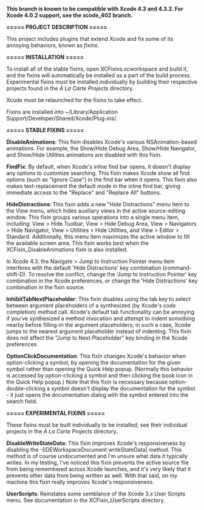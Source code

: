 __This branch is known to be compatible with Xcode 4.3 and 4.3.2. For Xcode 4.0.2 support, see the xcode_402 branch.__

__===== PROJECT DESCRIPTION =====__

This project includes plugins that extend Xcode and fix some of its annoying behaviors, known as _fixins_.

__===== INSTALLATION =====__

To install all of the stable fixins, open XCFixins.xcworkspace and build it, and the fixins will automatically be installed as a part of the build process. Experimental fixins must be installed individually by building their respective projects found in the _À La Carte Projects_ directory.

Xcode must be relaunched for the fixins to take effect.

Fixins are installed into ~/Library/Application Support/Developer/Shared/Xcode/Plug-ins/.

__===== STABLE FIXINS =====__

__DisableAnimations__: This fixin disables Xcode's various NSAnimation-based animations. For example, the Show/Hide Debug Area, Show/Hide Navigator, and Show/Hide Utilities animations are disabled with this fixin.

__FindFix__: By default, when Xcode's inline find bar opens, it doesn't display any options to customize searching. This fixin makes Xcode show all find options (such as "Ignore Case") in the find bar when it opens. This fixin also makes text-replacement the default mode in the inline find bar, giving immediate access to the "Replace" and "Replace All" buttons.

__HideDistractions__: This fixin adds a new "Hide Distractions" menu item to the View menu, which hides auxiliary views in the active source-editing window. This fixin groups various operations into a single menu item, including: View > Hide Toolbar, View > Hide Debug Area, View > Navigators > Hide Navigator, View > Utilities > Hide Utilities, and View > Editor > Standard. Additionally, this menu item maximizes the active window to fill the available screen area. This fixin works best when the XCFixin_DisableAnimations fixin is also installed.

In Xcode 4.3, the Navigate > Jump to Instruction Pointer menu item interferes with the default 'Hide Distractions' key combination (command-shift-D). To resolve the conflict, change the 'Jump to Instruction Pointer' key combination in the Xcode preferences, or change the 'Hide Distractions' key combination in the fixin source.

__InhibitTabNextPlaceholder__: This fixin disables using the tab key to select between argument placeholders of a synthesized (by Xcode's code completion) method call. Xcode's default tab functionality can be annoying if you've synthesized a method invocation and attempt to indent something nearby before filling-in the argument placeholders; in such a case, Xcode jumps to the nearest argument placeholder instead of indenting. This fixin does not affect the "Jump to Next Placeholder" key binding in the Xcode preferences.

__OptionClickDocumentation__: This fixin changes Xcode's behavior when option-clicking a symbol, by opening the documentation for the given symbol rather than opening the Quick Help popup. (Normally this behavior is accessed by option-clicking a symbol and then clicking the book icon in the Quick Help popup.) Note that this fixin is necessary because option-double-clicking a symbol doesn't display the documentation for the symbol - it just opens the documentation dialog with the symbol entered into the search field.

__===== EXPERIMENTAL FIXINS =====__

These fixins must be built individually to be installed; see their individual projects in the _À La Carte Projects_ directory.

__DisableWriteStateData__: This fixin improves Xcode's responsiveness by disabling the -[IDEWorkspaceDocument writeStateData] method. This method is of course undocumented and I'm unsure what data it typically writes. In my testing, I've noticed this fixin prevents the active source file from being remembered across Xcode launches, and it's very likely that it prevents other data from being written as well. With that said, on my machine this fixin really improves Xcode's responsiveness.

__UserScripts__: Reinstates some semblance of the Xcode 3.x User Scripts menu. See documentation in the XCFixin_UserScripts directory.